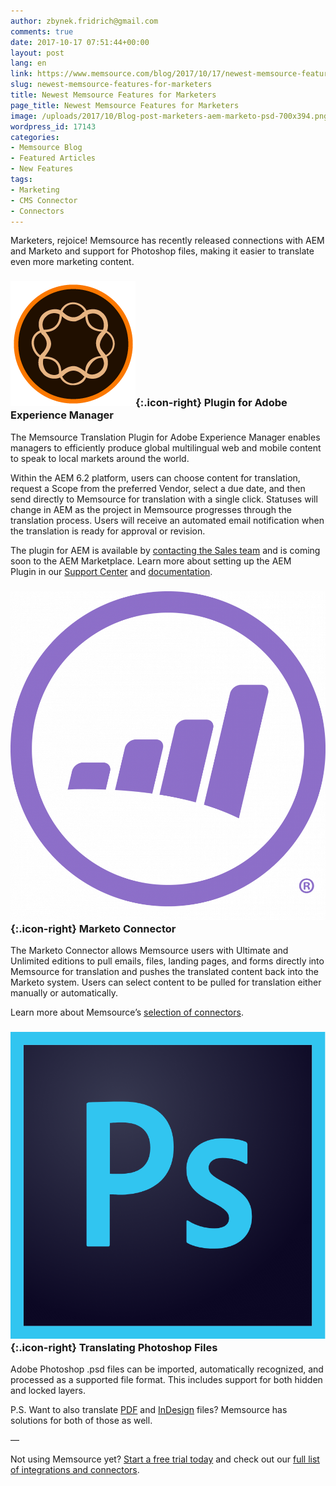 ```yaml
---
author: zbynek.fridrich@gmail.com
comments: true
date: 2017-10-17 07:51:44+00:00
layout: post
lang: en
link: https://www.memsource.com/blog/2017/10/17/newest-memsource-features-for-marketers/
slug: newest-memsource-features-for-marketers
title: Newest Memsource Features for Marketers
page_title: Newest Memsource Features for Marketers
image: /uploads/2017/10/Blog-post-marketers-aem-marketo-psd-700x394.png
wordpress_id: 17143
categories:
- Memsource Blog
- Featured Articles
- New Features
tags:
- Marketing
- CMS Connector
- Connectors
---
```


Marketers, rejoice! Memsource has recently released connections with AEM and Marketo and support for Photoshop files, making it easier to translate even more marketing content.<!-- more -->

### [![](/uploads/2017/10/aem6.png)](/uploads/2017/10/aem6.png){:.icon-right} Plugin for Adobe Experience Manager

The Memsource Translation Plugin for Adobe Experience Manager enables managers to efficiently produce global multilingual web and mobile content to speak to local markets around the world.

Within the AEM 6.2 platform, users can choose content for translation, request a Scope from the preferred Vendor, select a due date, and then send directly to Memsource for translation with a single click. Statuses will change in AEM as the project in Memsource progresses through the translation process. Users will receive an automated email notification when the translation is ready for approval or revision.

The plugin for AEM is available by [contacting the Sales team](https://www.memsource.com/contact-sales/) and is coming soon to the AEM Marketplace. Learn more about setting up the AEM Plugin in our [Support Center](https://help.memsource.com/hc/en-us/articles/115003461031-How-to-set-up-and-use-Memsource-Translation-Plugin-for-AEM) and [documentation](https://wiki.memsource.com/wiki/Adobe_experience_manager_plugin).

### [![](/uploads/2017/10/marketo_logo-981x1024.png)](/uploads/2017/10/marketo_logo.png){:.icon-right} Marketo Connector

The Marketo Connector allows Memsource users with Ultimate and Unlimited editions to pull emails, files, landing pages, and forms directly into Memsource for translation and pushes the translated content back into the Marketo system. Users can select content to be pulled for translation either manually or automatically.

Learn more about Memsource’s [selection of connectors](https://wiki.memsource.com/wiki/Connectors#Marketo).

### [![](/uploads/2017/10/Photoshop-logo.png)](/uploads/2017/10/Photoshop-logo.png){:.icon-right} Translating Photoshop Files

Adobe Photoshop .psd files can be imported, automatically recognized, and processed as a supported file format. This includes support for both hidden and locked layers. 

P.S. Want to also translate [PDF](https://wiki.memsource.com/wiki/PDF) and [InDesign](https://wiki.memsource.com/wiki/Adobe_InDesign) files? Memsource has solutions for both of those as well.

—

Not using Memsource yet? [Start a free trial today](https://cloud.memsource.com/web/organization/signup?e=ULTIMATE) and check out our [full list of integrations and connectors](https://www.memsource.com/integrations/).
